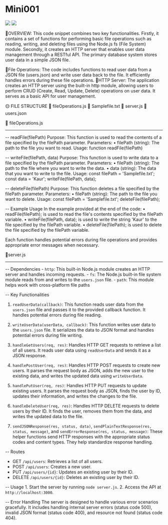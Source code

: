 # Mini001
<a href="https://codeclimate.com/github/Sukhmandeep04/Mini001/maintainability"><img src="https://api.codeclimate.com/v1/badges/eba87c50ea47e43824f1/maintainability" /></a>
<a href="https://codeclimate.com/github/Sukhmandeep04/Mini001/maintainability"><img src="https://api.codeclimate.com/v1/badges/eba87c50ea47e43824f1/maintainability" /></a>

📄OVERVIEW: This code snippet combines two key functionalities. Firstly, it contains a set of functions for performing basic file operations such as reading, writing, and deleting                  files using the Node.js fs (File System) module. Secondly, it creates an HTTP server that enables user data management through a RESTful API. The primary database system                stores user data in a simple JSON file.

📍File Operations: The code includes functions to read user data from a JSON file (users.json) and write user data back to the file. It efficiently handles errors                                          during these file operations.
📍HTTP Server: The application creates an HTTP server using the built-in http module, allowing users to perform CRUD (Create, Read, Update, Delete) operations on user data. It serves                  as a basic API for user management.

🟡 FILE STRUCTURE 
      📕 fileOperations.js
      📕 Samplefile.txt
      📗 server.js
      📗 users.json
      

📕 fileOperations.js
_____________________________

-- readFile(filePath)
      Purpose: 
      This function is used to read the contents of a file specified by the filePath parameter.
      Parameters:
        •	filePath (string): The path to the file you want to read.
      Usage:
      function readFile(filePath)

-- writeFile(filePath, data)
      Purpose: This function is used to write data to a file specified by the filePath parameter.
      Parameters:
        •	filePath (string): The path to the file where you want to write the data.
        •	data (string): The data that you want to write to the file.
      Usage:
      const filePath = 'Samplefile.txt';
      const data = 'Kaur';
      writeFile(filePath, data);

-- deleteFile(filePath)
      Purpose: This function deletes a file specified by the filePath parameter.
      Parameters:
        •	filePath (string): The path to the file you want to delete.
      Usage:
      const filePath = 'Samplefile.txt';
      deleteFile(filePath);


-- Example Usage
      In the example provided at the end of the code:
        •	readFile(filePath); is used to read the file's contents specified by the filePath variable.
        •	writeFile(filePath, data); is used to write the string 'Kaur' to the file specified by the filePath variable.
        •	deleteFile(filePath); is used to delete the file specified by the filePath variable.
      
  Each function handles potential errors during file operations and provides appropriate error messages when necessary.


📗server.js
__________________________

-- Dependencies 
      - `http`: This built-in Node.js module creates an HTTP server and handles incoming requests.
      - `fs`: The Node.js built-in file system module reads from and writes to the `users.json` file.
      - `path`: This module helps work with cross-platform file paths

-- Key Functionalities 

1. `readUserData(callback)`: This function reads user data from the `users.json` file and passes it to the provided callback function. It handles potential errors during file reading.

2. `writeUserData(userData, callback)`: This function writes user data to the `users.json` file. It serializes the data to JSON format and handles potential errors during file writing.

3. `handleGetUsers(req, res)`: Handles HTTP GET requests to retrieve a list of all users. It reads user data using `readUserData` and sends it as a JSON response.

4. `handlePostUser(req, res)`: Handles HTTP POST requests to create new users. It parses the request body as JSON, adds the new user to the existing data, and writes the updated data using `writeUserData`.

5. `handlePutUser(req, res)`: Handles HTTP PUT requests to update existing users. It parses the request body as JSON, finds the user by ID, updates their information, and writes the changes to the file.

6. `handleDeleteUser(req, res)`: Handles HTTP DELETE requests to delete users by their ID. It finds the user, removes them from the data, and writes the updated data to the file.

7. `sendJSONResponse(res, status, data)`, `sendPlainTextResponse(res, status, message)`, and `sendErrorResponse(res, status, message)`: These helper functions send HTTP responses with the appropriate status codes and content types. They help standardize response handling.


-- Routes

- GET `/api/users`: Retrieves a list of all users.
- POST `/api/users`: Creates a new user.
- PUT `/api/users/{id}`: Updates an existing user by their ID.
- DELETE `/api/users/{id}`: Deletes an existing user by their ID.

-- Usage 
      1. Start the server by running `node server.js`.
      2. Access the API at `http://localhost:3000`.

-- Error Handling
      The server is designed to handle various error scenarios gracefully. It includes handling internal server errors (status code 500), invalid JSON format (status code 400), and           resource not found (status code 404).

